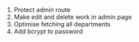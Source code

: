 1. Protect admin route
2. Make edit and delete work in admin page
3. Optimise fetching all departments
4. Add bcrypt to password